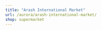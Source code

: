 ```yaml
---
title: "Arash International Market"
url: /aurora/arash-international-market/
shop: supermarket
---
```

